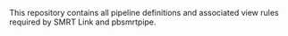 This repository contains all pipeline definitions and associated view rules
required by SMRT Link and pbsmrtpipe.
